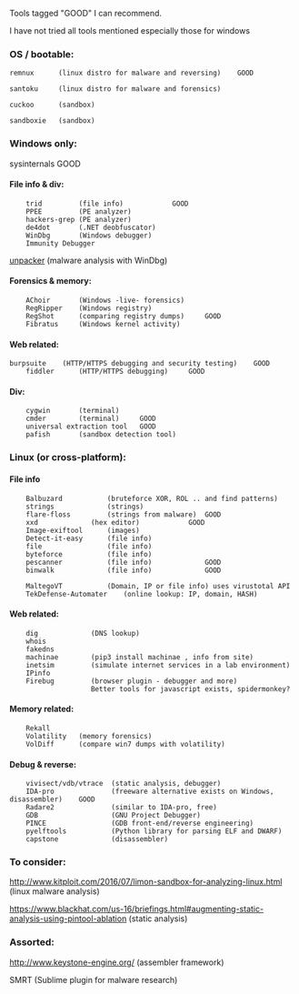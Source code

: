 Tools tagged "GOOD" I can recommend.

I have not tried all tools mentioned
    especially those for windows

### OS / bootable:
    remnux		(linux distro for malware and reversing)    GOOD
  
    santoku     (linux distro for malware and forensics)
    
    cuckoo		(sandbox)
    
    sandboxie	(sandbox)


### Windows only:
sysinternals                GOOD
    
#### File info & div:
        trid         (file info)            GOOD
        PPEE         (PE analyzer)
        hackers-grep (PE analyzer)
        de4dot       (.NET deobfuscator)
        WinDbg       (Windows debugger)
        Immunity Debugger
[unpacker](https://github.com/malwaremusings/unpacker/)    (malware analysis with WinDbg) 

#### Forensics & memory: 
        AChoir       (Windows -live- forensics)
        RegRipper    (Windows registry)
        RegShot      (comparing registry dumps)     GOOD
        Fibratus     (Windows kernel activity)
    
#### Web related:
	burpsuite    (HTTP/HTTPS debugging and security testing)    GOOD
        fiddler      (HTTP/HTTPS debugging)     GOOD
#### Div:
        cygwin	     (terminal)
        cmder        (terminal)     GOOD
        universal extraction tool   GOOD
        pafish       (sandbox detection tool)
	

### Linux (or cross-platform):

#### File info
        Balbuzard       	(bruteforce XOR, ROL .. and find patterns)
        strings         	(strings)
        flare-floss     	(strings from malware)  GOOD
        xxd		        (hex editor)            GOOD
        Image-exiftool  	(images)
        Detect-it-easy  	(file info)
        file            	(file info)
        byteforce       	(file info)
        pescanner       	(file info)             GOOD
        binwalk        		(file info)             GOOD

        MaltegoVT       	(Domain, IP or file info) uses virustotal API
        TekDefense-Automater 	(online lookup: IP, domain, HASH)
   
#### Web related: 
        dig             (DNS lookup)    
        whois               
        fakedns
        machinae        (pip3 install machinae , info from site)
        inetsim         (simulate internet services in a lab environment)
        IPinfo
        Firebug         (browser plugin - debugger and more)
                        Better tools for javascript exists, spidermonkey?
#### Memory related:
        Rekall
        Volatility   (memory forensics)
        VolDiff      (compare win7 dumps with volatility)
        
#### Debug & reverse:
        vivisect/vdb/vtrace  (static analysis, debugger)
        IDA-pro              (freeware alternative exists on Windows, disassembler)    GOOD
        Radare2              (similar to IDA-pro, free)
        GDB                  (GNU Project Debugger)
        PINCE                (GDB front-end/reverse engineering)	
        pyelftools           (Python library for parsing ELF and DWARF)	
        capstone 			 (disassembler) 


### To consider:
http://www.kitploit.com/2016/07/limon-sandbox-for-analyzing-linux.html 		(linux malware analysis)
	
https://www.blackhat.com/us-16/briefings.html#augmenting-static-analysis-using-pintool-ablation		(static analysis)
	
### Assorted:
http://www.keystone-engine.org/		(assembler framework)
  
SMRT            (Sublime plugin for malware research)
